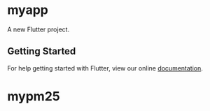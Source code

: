 # myapp

A new Flutter project.

## Getting Started

For help getting started with Flutter, view our online
[documentation](http://flutter.io/).
# mypm25
